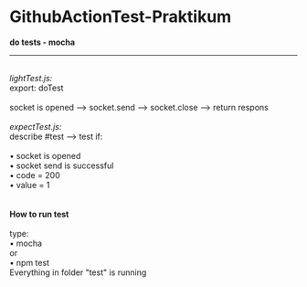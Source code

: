 # GithubActionTest-Praktikum
<b>do tests - mocha</b><hr><br>
<i>lightTest.js:</i><br>
export: doTest 
<br><br>
socket is opened --> socket.send --> socket.close --> return respons
<br><br>
<i>expectTest.js:</i><br>
describe #test --> test if: <br><br>
• socket is opened<br>
• socket send is successful<br>
• code = 200<br>
• value = 1<br>
<br><br>
<b>How to run test</b><br><br>
type: <br>
• mocha <br>
or <br>
• npm test
<br>
Everything in folder "test" is running
